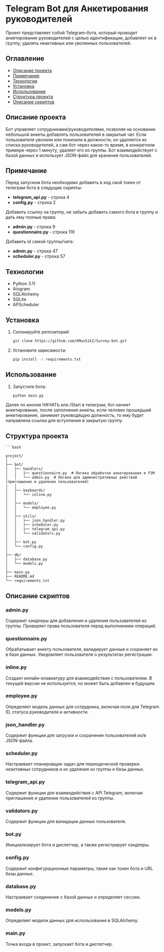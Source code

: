 # Telegram Bot для Анкетирования руководителей

Проект представляет собой Telegram-бота, который проводит анкетирование руководителей с целью идентификации, добавляет их в группу, удалять неактивных или уволенных пользователей.

## Оглавление
- [Описание проекта](#описание-проекта)
- [Примечание](#примечание)
- [Технологии](#технологии)
- [Установка](#установка)
- [Использование](#использование)
- [Структура проекта](#структура-проекта)
- [Описание скриптов](#описание-скриптов)

## Описание проекта

Бот управляет сотрудниками/руководителями, позволяя на основании небольшой анкеты добавлять пользователей в закрытый чат. Если пользователя уволили или понизили в должности, он удаляется из списка руководителей, а сам бот через какое-то время, в конкретном примере через 1 минуту, удаляет его из группы. Бот взаимодействует с базой данных и использует JSON-файл для хранения пользователей.

## Примечание

Перед запуском бота необходимо добавить в код свой токен от телеграм бота в следущие скрипты:

- **telegram_api.py** - строка 4
- **config.py** - строка 2

Добавить ссылку на группу, не забыть добавить самого бота в группу и дать ему полные права:

- **admin.py** - строка 9
- **questionnaire.py** - строка 119

Добавить id самой группы/чата:

- **admin.py** - строка 47
- **scheduler.py**  - строка 57



## Технологии

- Python 3.11
- Aiogram
- SQLAlchemy
- SQLite
- APScheduler

## Установка

1. Склонируйте репозиторий:
   ```bash
   git clone https://github.com/KMaxSikI/Survey-bot.git

2. Установите зависимости:
   ```bash
   pip install -r requirements.txt

## Использование

1. Запустите бота:

    ```bash
    python main.py
   
Далее по кнопке НАЧАТЬ или /Start в телеграм, бот начнет анкетирование, после заполнения анкеты, если человек прошедший анкетирование, занимает руководящую должность, то ему будет направлена ссылка для вступления в закрытую группу.

## Структура проекта

    ```bash

    project/
    │
    ├── bot/
    │   ├── handlers/
    │   │   ├── questionnaire.py  # Логика обработки анкетирования и FSM
    │   │   └── admin.py  # Логика для административных действий (приглашение и удаление пользователей)
    │   │
    │   ├── keyboards/
    │   │   └── inline.py 
    │   │
    │   ├── models/
    │   │   └── employee.py
    │   │
    │   ├── utils/
    │   │   ├── json_handler.py
    │   │   ├── scheduler.py
    │   │   ├── telegram_api.py
    │   │   └── validators.py
    │   │   
    │   ├── bot.py
    │   └── config.py
    │
    ├── db/
    │   ├── database.py
    │   └── models.py
    │
    ├── main.py
    ├── README.md
    └── requirements.txt

## Описание скриптов
### admin.py
Содержит хэндлеры для добавления и удаления пользователей из группы. Проверяет права пользователя перед выполнением операций.

### questionnaire.py
Обрабатывает анкету пользователя, валидирует данные и сохраняет их в базе данных. Уведомляет пользователя о результатах регистрации.

### inline.py
Создает инлайн-клавиатуру для взаимодействия с пользователем. В текущей версии не используется, но может быть добавлен в будущем.

### employee.py
Определяет модель данных для сотрудника, включая поля для Telegram ID, статуса руководителя и активности.

### json_handler.py
Содержит функции для загрузки и сохранения пользователей из/в JSON-файла.

### scheduler.py
Настраивает планировщик задач для периодической проверки неактивных сотрудников и их удаления из группы и базы данных.

### telegram_api.py
Содержит функции для взаимодействия с API Telegram, включая приглашение и удаление пользователей из группы.

### validators.py
Содержит функции для валидации данных пользователя.

### bot.py
Инициализирует бота и диспетчер, а также регистрирует хэндлеры.

### config.py
Содержит конфигурационные параметры, такие как токен бота и URL базы данных.

### database.py
Настраивает соединение с базой данных и определяет сессию.

### models.py
Определяет модели данных для использования в SQLAlchemy.

### main.py
Точка входа в проект, запускает бота и диспетчер.
